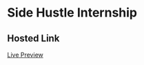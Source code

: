 # Side Hustle Internship

## Hosted Link

[Live Preview](https://melford-d.github.io/color-flipper/)
